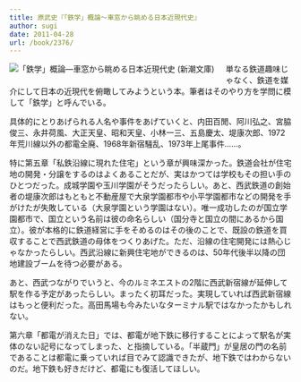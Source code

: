 ```yaml
---
title: 原武史『「鉄学」概論〜車窓から眺める日本近現代史』
author: sugi
date: 2011-04-28
url: /book/2376/
---
```

<a href="http://www.amazon.co.jp/exec/obidos/ASIN/4101345805/chezsugi-22/ref=nosim/" name="amazletlink" target="_blank"><img src="http://i0.wp.com/ecx.images-amazon.com/images/I/51qtpQzY6XL._SL160_.jpg?w=660" alt="「鉄学」概論―車窓から眺める日本近現代史 (新潮文庫)" class="alignleft" style="float: left; margin: 0 20px 20px 0;" data-recalc-dims="1" /></a>

単なる鉄道趣味じゃなく、鉄道を媒介にして日本の近現代を俯瞰してみようという本。筆者はそのやり方を学問に模して「鉄学」と呼んでいる。

具体的にとりあげられる人名や事件をあげていくと、内田百閒、阿川弘之、宮脇俊三、永井荷風、大正天皇、昭和天皇、小林一三、五島慶太、堤康次郎、1972年荒川線以外の都電全廃、1968年新宿騒乱、1973年上尾事件......。

特に第五章「私鉄沿線に現れた住宅」という章が興味深かった。鉄道会社が住宅地の開発・分譲をするのはよくあることだが、実はかつては学校もその担い手のひとつだった。成城学園や玉川学園がそうだったらしい。あと、西武鉄道の創始者の堤康次郎はもともと不動産屋で大泉学園都市や小平学園都市などの開発を手がけたが失敗している（大泉学園という学園はない）。唯一成功したのが国立学園都市で、国立という名前は彼の命名らしい（国分寺と国立の間にあるから国立）。彼が本格的に鉄道経営に手をそめるのはその後のことで、既設の鉄道を買収することで西武鉄道の母体をつくりあげた。ただ、沿線の住宅開発には熱心じゃなかったらしい。西武沿線に新興住宅地ができるのは、50年代後半以降の団地建設ブームを待つ必要がある。

あと、西武つながりでいうと、今のルミネエストの2階に西武新宿線が延伸して駅を作る予定があったらしい。まったく初耳だった。実現していれば西武新宿線はもっと便利だった。高田馬場も今みたいなターミナル駅ではなかったかもしれない。

第六章「都電が消えた日」では、都電が地下鉄に移行することによって駅名が実体のない記号になってしまった、と指摘している。「半蔵門」が皇居の門の名前であることは都電に乗っていれば目でみて認識できたが、地下鉄ではわからないのだ。地下鉄も好きだけど、都電にも復活してほしい。


